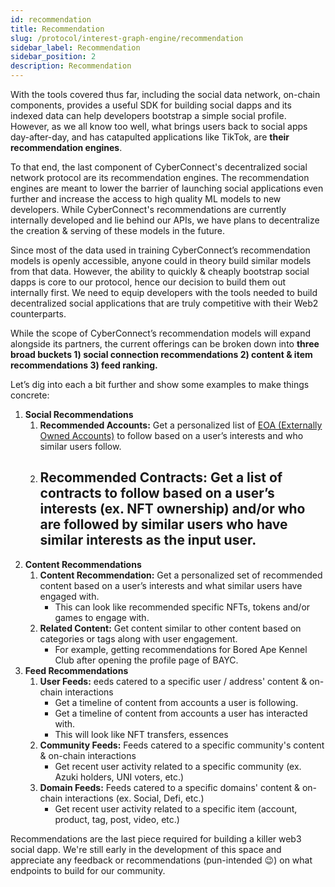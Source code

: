 ```yaml
---
id: recommendation
title: Recommendation
slug: /protocol/interest-graph-engine/recommendation
sidebar_label: Recommendation
sidebar_position: 2
description: Recommendation
---
```


With the tools covered thus far, including the social data network, on-chain components, provides a useful SDK for building social dapps and its indexed data can help developers bootstrap a simple social profile. However, as we all know too well, what brings users back to social apps day-after-day, and has catapulted applications like TikTok, are **their recommendation engines**. 

To that end, the last component of CyberConnect's decentralized social network protocol are its recommendation engines. The recommendation engines are meant to lower the barrier of launching social applications even further and increase the access to high quality ML models to new developers. While CyberConnect's recommendations are currently internally developed and lie behind our APIs, we have plans to decentralize the creation & serving of these models in the future. 

Since most of the data used in training CyberConnect’s recommendation models is openly accessible, anyone could in theory build similar models from that data. However, the ability to quickly & cheaply bootstrap social dapps is core to our protocol, hence our decision to build them out internally first. We need to equip developers with the tools needed to build decentralized social applications that are truly competitive with their Web2 counterparts. 

While the scope of CyberConnect’s recommendation models will expand alongside its partners, the current offerings can be broken down into **three broad buckets 1) social connection recommendations 2) content & item recommendations 3) feed ranking.** 

Let’s dig into each a bit further and show some examples to make things concrete:

1. **Social Recommendations**
    1. **Recommended Accounts:** Get a personalized list of [EOA (Externally Owned Accounts)](https://ethereum.org/en/whitepaper/#ethereum-accounts) to follow based on a user’s interests and who similar users follow.
    2. **Recommended Contracts:** Get a list of contracts to follow based on a user’s interests (ex. NFT ownership) and/or who are followed by similar users who have similar interests as the input user. 
       - 
2. **Content Recommendations**
    1. **Content Recommendation:** Get a personalized set of recommended content based on a user’s interests and what similar users have engaged with.
       - This can look like recommended specific NFTs, tokens and/or games to engage with. 
    2. **Related Content:** Get content similar to other content based on categories or tags along with user engagement.
       - For example, getting recommendations for Bored Ape Kennel Club after opening the profile page of BAYC. 
3. **Feed Recommendations**
    1. **User Feeds:**  eeds catered to a specific user / address' content & on-chain interactions
       - Get a timeline of content from accounts a user is following.
       - Get a timeline of content from accounts a user has interacted with.
       - This will look like NFT transfers, essences
    2. **Community Feeds:** Feeds catered to a specific community's content & on-chain interactions
       - Get recent user activity related to a specific community (ex. Azuki holders, UNI voters, etc.)
    3. **Domain Feeds:** Feeds catered to a specific domains' content & on-chain interactions (ex. Social, Defi, etc.)
       - Get recent user activity related to a specific item (account, product, tag, post, video, etc.)

Recommendations are the last piece required for building a killer web3 social dapp. We're still early in the development of this space and appreciate any feedback or recommendations (pun-intended 😉) on what endpoints to build for our community.